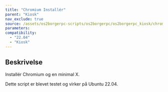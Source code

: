 ```yaml
---
title: "Chromium Installér"
parent: "Kiosk"
nav_exclude: true
source: /assets/os2borgerpc-scripts/os2borgerpc/os2borgerpc_kiosk/chromium_install.sh
parameters:
compatibility:  
  - "22.04"
  - "Kiosk"
---
```


## Beskrivelse
Installér Chromium og en minimal X.

Dette script er blevet testet og virker på Ubuntu 22.04.